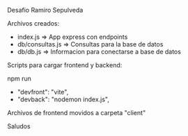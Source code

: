 Desafio Ramiro Sepulveda

Archivos creados:

- index.js => App express con endpoints
- db/consultas.js => Consultas para la base de datos
- db/db.js => Informacion para conectarse a base de datos

Scripts para cargar frontend y backend:

npm run

 - "devfront": "vite",
 - "devback": "nodemon index.js",

Archivos de frontend movidos a carpeta "client"

Saludos
